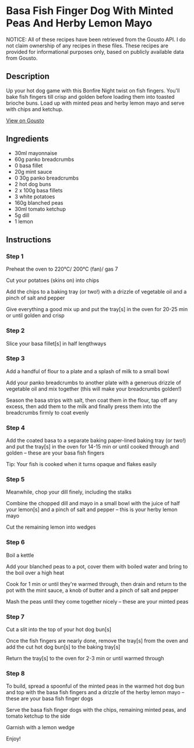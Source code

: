 # Basa Fish Finger Dog With Minted Peas And Herby Lemon Mayo

NOTICE: All of these recipes have been retrieved from the Gousto API. I do not claim ownership of any recipes in these files. These recipes are provided for informational purposes only, based on publicly available data from Gousto.

## Description

Up your hot dog game with this Bonfire Night twist on fish fingers. You'll bake fish fingers till crisp and golden before loading them into toasted brioche buns. Load up with minted peas and herby lemon mayo and serve with chips and ketchup.

[View on Gousto](https://www.gousto.co.uk/recipes/cookbook/fish-finger-dog-with-minted-peas-and-herby-lemon-mayo)

## Ingredients

- 30ml mayonnaise
- 60g panko breadcrumbs
- 0 basa fillet
- 20g mint sauce
- 0 30g panko breadcrumbs
- 2 hot dog buns
- 2 x 100g basa fillets
- 3 white potatoes
- 160g blanched peas
- 30ml tomato ketchup
- 5g dill
- 1 lemon

## Instructions


### Step 1

Preheat the oven to 220°C/ 200°C (fan)/ gas 7

Cut your potatoes (skins on) into chips

Add the chips to a baking tray (or two!) with a drizzle of vegetable oil and a pinch of salt and pepper

Give everything a good mix up and put the tray[s] in the oven for 20-25 min or until golden and crisp


### Step 2

Slice your basa fillet[s] in half lengthways


### Step 3

Add a handful of flour to a plate and a splash of milk to a small bowl

Add your panko breadcrumbs to another plate with a generous drizzle of vegetable oil and mix together (this will make your breadcrumbs golden!)

Season the basa strips with salt, then coat them in the flour, tap off any excess, then add them to the milk and finally press them into the breadcrumbs firmly to coat evenly


### Step 4

Add the coated basa to a separate baking paper-lined baking tray (or two!) and put the tray[s] in the oven for 14-15 min or until cooked through and golden – these are your basa fish fingers

Tip: Your fish is cooked when it turns opaque and flakes easily


### Step 5

Meanwhile, chop your dill finely, including the stalks

Combine the chopped dill and mayo in a small bowl with the juice of half your lemon[s] and a pinch of salt and pepper – this is your herby lemon mayo

Cut the remaining lemon into wedges


### Step 6

Boil a kettle

Add your blanched peas to a pot, cover them with boiled water and bring to the boil over a high heat

Cook for 1 min or until they're warmed through, then drain and return to the pot with the mint sauce, a knob of butter and a pinch of salt and pepper

Mash the peas until they come together nicely – these are your minted peas


### Step 7

Cut a slit into the top of your hot dog bun[s]

Once the fish fingers are nearly done, remove the tray[s] from the oven and add the cut hot dog bun[s] to the baking tray[s]

Return the tray[s] to the oven for 2-3 min or until warmed through

### Step 8

To build, spread a spoonful of the minted peas in the warmed hot dog bun and top with the basa fish fingers and a drizzle of the herby lemon mayo – these are your basa fish finger dogs

Serve the basa fish finger dogs with the chips, remaining minted peas, and tomato ketchup to the side

Garnish with a lemon wedge

Enjoy!

